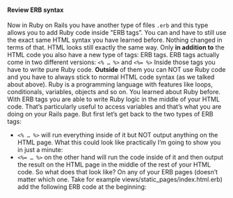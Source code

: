 #### Review ERB syntax


Now in Ruby on Rails you have another type of files `.erb` and this type allows you to add Ruby code inside "ERB tags”. You can and have to still use the exact same HTML syntax you have learned before. Nothing changed in terms of that. HTML looks still exactly the same way. Only **in addition to** the HTML code you also have a new type of tags: ERB tags. ERB tags actually come in two different versions:  `<% … %>` and `<%= %>`
Inside those tags you have to write pure Ruby code. **Outside** of them you can NOT use Ruby code and you have to always stick  to normal HTML code syntax (as we talked about above).
Ruby is a programming language with features like loops, conditionals, variables, objects and so on. You learned about Ruby before. With ERB tags you are able to write Ruby logic in the middle of your HTML code. That’s particularly  useful to access variables and that’s what you are doing on your Rails page.
But first let’s get back to the two types of ERB tags:
- `<% … %>` will run everything inside of it but NOT output anything on the HTML page. What this could look like practically I’m going to show you in just a minute:
- `<%= … %>` on the other hand will run the code inside of it and then output the result on the HTML page in the middle of the rest of your HTML code.
So what does that look like? On any of your ERB pages (doesn’t matter which one. Take for example views/static_pages/index.html.erb) add the following ERB code at the beginning:
